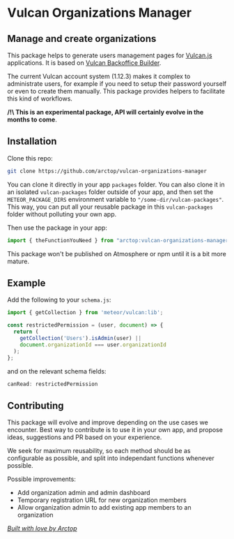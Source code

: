 # Vulcan Organizations Manager

## Manage and create organizations

This package helps to generate users management pages for [Vulcan.js](http://vulcanjs.org/) applications. It is based on [Vulcan Backoffice Builder](https://github.com/lbke/vulcan-backoffice-builder).

The current Vulcan account system (1.12.3) makes it complex to administrate users, for example if you need to setup their password yourself or even to create them manually. This package provides helpers to facilitate this kind of workflows.

**/!\ This is an experimental package, API will certainly evolve in the months to come**.

## Installation

Clone this repo:

```sh
git clone https://github.com/arctop/vulcan-organizations-manager
```

You can clone it directly in your app `packages` folder. You can also clone it in an isolated `vulcan-packages` folder outside of your app, and then set the `METEOR_PACKAGE_DIRS` environment variable to `"/some-dir/vulcan-packages"`. This way, you can put all your reusable package in this `vulcan-packages` folder without polluting your own app.

Then use the package in your app:

```js
import { theFunctionYouNeed } from "arctop:vulcan-organizations-manager"
```

This package won't be published on Atmosphere or npm until it is a bit more mature.

## Example
Add the following to your `schema.js`:
```js
import { getCollection } from 'meteor/vulcan:lib';

const restrictedPermission = (user, document) => {
  return (
    getCollection('Users').isAdmin(user) ||
    document.organizationId === user.organizationId
  );
};
```
and on the relevant schema fields:
```js
canRead: restrictedPermission
```
## Contributing

This package will evolve and improve depending on the use cases we encounter. Best way to contribute is to use it in your own app, and propose ideas, suggestions and PR based on your experience.

We seek for maximum reusability, so each method should be as configurable as possible, and split into independant functions whenever possible.

Possible improvements:

- Add organization admin and admin dashboard
- Temporary registration URL for new organization members
- Allow organization admin to add existing app members to an organization 

*[Built with love by Arctop](https://github.com/arctop)*

